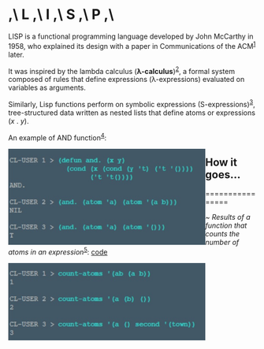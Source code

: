 # ,\ L ,\ I ,\ S ,\ P ,\

LISP is a functional programming language developed by John McCarthy in 1958, who explained its design with a paper in Communications of the ACM<sup>[1]</sup> later.

It was inspired by the lambda calculus (__λ-calculus__)<sup>[2]</sup>, a formal system composed of rules that define expressions (λ-expressions) evaluated on variables as arguments. 

Similarly, Lisp functions perform on symbolic expressions (S-expressions)<sup>[3]</sup>, tree-structured data written as nested lists that define atoms or expressions (_x_ . _y_).

An example of AND function<sup>[4]</sup>:

<img align="left" src="images/and.jpg" width="400"/>



## How it goes...

================

_~ Results of a function that counts the number of atoms in an expression_<sup>[5]</sup>: [code]()

 <img align="left" src="images/count-atoms.jpg" width="400"/>










[//]: # "References"
[1]: https://aiplaybook.a16z.com/reference-material/mccarthy-1960.pdf	"McCarthy, J. (1960). Recursive Functions of Symbolic Expressions."
[2]: https://www.ias.ac.in/article/fulltext/reso/019/03/0208-0221	"Karnick, H. (2014). Lisp."
[3]: https://en.wikipedia.org/wiki/S-expression
[4]: http://www.paulgraham.com/rootsoflisp.html	"Graham, P. (2001). The roots of Lisp"
[5]: https://github.com/norvig/paip-lisp/blob/master/docs/chapter1.md	"Ex. 1.3 - Paradigms of Artificial Intelligence Programming"



[//]: # "__'**',\,'**'.L.'**',\,'**'.I.'**',\,'**'.S.'**',\,'**'.P.'**',\,'**'__"
